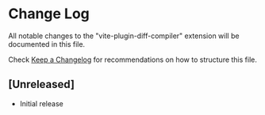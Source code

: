 # Change Log

All notable changes to the "vite-plugin-diff-compiler" extension will be documented in this file.

Check [Keep a Changelog](http://keepachangelog.com/) for recommendations on how to structure this file.

## [Unreleased]

- Initial release